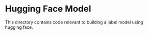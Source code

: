 # Hugging Face Model

This directory contains code relevant to building a label model
using hugging face.